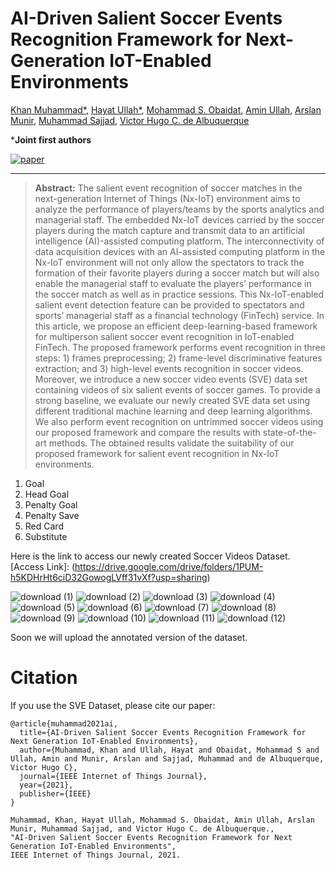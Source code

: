 # AI-Driven Salient Soccer Events Recognition Framework for Next-Generation IoT-Enabled Environments
[Khan Muhammad*](https://scholar.google.com.pk/citations?user=k5oUZyQAAAAJ&hl=en),
[Hayat Ullah*](https://scholar.google.com.pk/citations?user=xnXPj0UAAAAJ&hl=en),
[Mohammad S. Obaidat](https://scholar.google.com.pk/citations?user=ZJs0JP8AAAAJ&hl=en),
[Amin Ullah](https://scholar.google.com.pk/citations?user=JCbmww8AAAAJ&hl=en),
[Arslan Munir](https://scholar.google.com.pk/citations?user=-P9waaQAAAAJ&hl=en),
[Muhammad Sajjad](https://scholar.google.com.pk/citations?user=E4-dElIAAAAJ&hl=en), 
[Victor Hugo C. de Albuquerque](https://scholar.google.com.pk/citations?user=meI2k88AAAAJ&hl=en) 

***Joint first authors**

[![paper](https://img.shields.io/badge/IEEE|IoTJ-Paper-<COLOR>.svg)](https://ieeexplore.ieee.org/abstract/document/9530232)

<hr />

> **Abstract:**
>The salient event recognition of soccer matches in the next-generation Internet of Things (Nx-IoT) environment aims to analyze the performance of players/teams by the sports analytics and managerial staff. The embedded Nx-IoT devices carried by the soccer players during the match capture and transmit data to an artificial intelligence (AI)-assisted computing platform. The interconnectivity of data acquisition devices with an AI-assisted computing platform in the Nx-IoT environment will not only allow the spectators to track the formation of their favorite players during a soccer match but will also enable the managerial staff to evaluate the players’ performance in the soccer match as well as in practice sessions. This Nx-IoT-enabled salient event detection feature can be provided to spectators and sports’ managerial staff as a financial technology (FinTech) service. In this article, we propose an efficient deep-learning-based framework for multiperson salient soccer event recognition in IoT-enabled FinTech. The proposed framework performs event recognition in three steps: 1) frames preprocessing; 2) frame-level discriminative features extraction; and 3) high-level events recognition in soccer videos. Moreover, we introduce a new soccer video events (SVE) data set containing videos of six salient events of soccer games. To provide a strong baseline, we evaluate our newly created SVE data set using different traditional machine learning and deep learning algorithms. We also perform event recognition on untrimmed soccer videos using our proposed framework and compare the results with state-of-the-art methods. The obtained results validate the suitability of our proposed framework for salient event recognition in Nx-IoT environments.

1. Goal
2. Head Goal
3. Penalty Goal
4. Penalty Save
5. Red Card
6. Substitute

Here is the link to access our newly created Soccer Videos Dataset.
[Access Link]: (https://drive.google.com/drive/folders/1PUM-h5KDHrHt6ciD32GowogLVff31vXf?usp=sharing)

![download (1)](https://user-images.githubusercontent.com/36618567/177653161-0cb9668e-b23e-4c9f-b609-38dc4ae98d20.gif)
![download (2)](https://user-images.githubusercontent.com/36618567/177653179-f7ea953c-7b82-471a-aa38-17e350c1c479.gif)
![download (3)](https://user-images.githubusercontent.com/36618567/177653072-05093e70-1e62-415e-b540-fdd238eec44a.gif)
![download (4)](https://user-images.githubusercontent.com/36618567/177653195-b153c241-4e6d-42b0-8afa-c13348adf1b0.gif)
![download (5)](https://user-images.githubusercontent.com/36618567/177653209-b8846046-b2ac-4fdc-a98b-127de2c40f29.gif)
![download (6)](https://user-images.githubusercontent.com/36618567/177653220-d9395ce8-2817-4be7-be13-4a6442b2a3ca.gif)
![download (7)](https://user-images.githubusercontent.com/36618567/177653089-b51fc723-cd74-469b-bf1a-b08a56c5d96d.gif)
![download (8)](https://user-images.githubusercontent.com/36618567/177653230-65cea71e-9f2f-4fe2-b679-0af94402b482.gif)
![download (9)](https://user-images.githubusercontent.com/36618567/177653242-7ee95625-d2ec-40c4-bd0f-3ab632c1263b.gif)
![download (10)](https://user-images.githubusercontent.com/36618567/177653595-65a6b91a-ff27-44b5-81a1-8fdad3e974f2.gif)
![download (11)](https://user-images.githubusercontent.com/36618567/177653606-d691af32-df40-4847-a69f-50c887468e80.gif)
![download (12)](https://user-images.githubusercontent.com/36618567/177653611-f6bc24e4-b60c-4c52-b9de-5e4c8c0cfbb8.gif)


Soon we will upload the annotated version of the dataset. 

# Citation
If you use the SVE Dataset, please cite our paper:
```
@article{muhammad2021ai,
  title={AI-Driven Salient Soccer Events Recognition Framework for Next Generation IoT-Enabled Environments},
  author={Muhammad, Khan and Ullah, Hayat and Obaidat, Mohammad S and Ullah, Amin and Munir, Arslan and Sajjad, Muhammad and de Albuquerque, Victor Hugo C},
  journal={IEEE Internet of Things Journal},
  year={2021},
  publisher={IEEE}
}
```
```
Muhammad, Khan, Hayat Ullah, Mohammad S. Obaidat, Amin Ullah, Arslan Munir, Muhammad Sajjad, and Victor Hugo C. de Albuquerque., 
"AI-Driven Salient Soccer Events Recognition Framework for Next Generation IoT-Enabled Environments", 
IEEE Internet of Things Journal, 2021.
```


